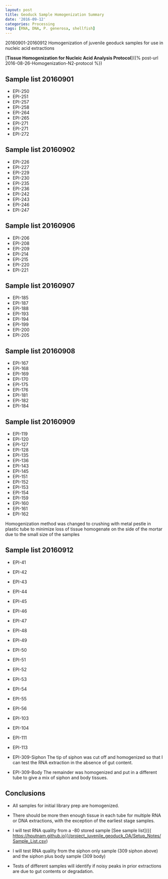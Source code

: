 ```yaml
---
layout: post
title: Geoduck Sample Homogenization Summary
date: '2016-09-12'
categories: Processing
tags: [RNA, DNA, P. generosa, shellfish]
---
```


20160901-20160912 
Homogenization of juvenile geoduck samples for use in nucleic acid extractions

[**Tissue Homogenization for Nucleic Acid Analysis Protocol**]({% post-url 2016-08-26-Homogenization-N2-protocol %})

## Sample list 20160901   
* EPI-250
* EPI-251 
* EPI-257
* EPI-258
* EPI-264
* EPI-265
* EPI-271
* EPI-271
* EPI-272

## Sample list 20160902   
* EPI-226
* EPI-227 
* EPI-229
* EPI-230
* EPI-235
* EPI-236
* EPI-242
* EPI-243
* EPI-246
* EPI-247

## Sample list 20160906
* EPI-206
* EPI-208 
* EPI-209
* EPI-214
* EPI-215
* EPI-220
* EPI-221

## Sample list 20160907
* EPI-185
* EPI-187 
* EPI-188
* EPI-193
* EPI-194
* EPI-199
* EPI-200
* EPI-205

## Sample list 20160908
* EPI-167
* EPI-168 
* EPI-169
* EPI-170
* EPI-175
* EPI-176
* EPI-181
* EPI-182
* EPI-184

## Sample list 20160909
* EPI-119
* EPI-120 
* EPI-127
* EPI-128
* EPI-135
* EPI-136
* EPI-143
* EPI-145
* EPI-151
* EPI-152 
* EPI-153
* EPI-154
* EPI-159
* EPI-160
* EPI-161
* EPI-162

Homogenization method was changed to crushing with metal pestle in plastic tube to minimize loss of tissue homogenate on the side of the mortar due to the small size of the samples
## Sample list 20160912
* EPI-41
* EPI-42
* EPI-43
* EPI-44
* EPI-45
* EPI-46
* EPI-47
* EPI-48
* EPI-49
* EPI-50
* EPI-51
* EPI-52
* EPI-53
* EPI-54
* EPI-55
* EPI-56
* EPI-103
* EPI-104
* EPI-111
* EPI-113

* EPI-309-Siphon The tip of siphon was cut off and homogenized so that I can test the RNA extraction in the absence of gut content. 
* EPI-309-Body The remainder was homogenized and put in a different tube to give a mix of siphon and body tissues.


## Conclusions
* All samples for initial library prep are homogenized. 
* There should be more then enough tissue in each tube for multiple RNA or DNA extractions, with the exception of the earliest stage samples. 
* I will test RNA quality from a -80 stored sample [See sample list]({{ https://hputnam.github.io}}/project_juvenile_geoduck_OA/Setup_Notes/Sample_List.csv)
* I will test RNA quality from the siphon only sample (309 siphon above) and the siphon plus body sample (309 body)

* Tests of different samples will identify if noisy peaks in prior extractions are due to gut contents or degradation.